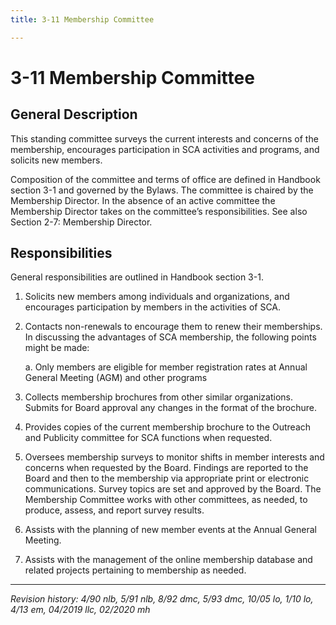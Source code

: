 ```yaml
---
title: 3-11 Membership Committee

---
```


# 3-11 Membership Committee

## General Description

This standing committee surveys the current interests and concerns of the membership, encourages participation in SCA activities and programs, and solicits new members.

Composition of the committee and terms of office are defined in Handbook section 3-1 and governed by the Bylaws. The committee is chaired by the Membership Director. In the absence of an active committee the Membership Director takes on the committee’s responsibilities. See also Section 2-7: Membership Director.

## Responsibilities

General responsibilities are outlined in Handbook section 3-1.

1. Solicits new members among individuals and organizations, and encourages participation by members in the activities of SCA.
2. Contacts non-renewals to encourage them to renew their memberships. In discussing the advantages of SCA membership, the following points might be made:

   a. Only members are eligible for member registration rates at Annual General Meeting (AGM) and other programs
3. Collects membership brochures from other similar organizations. Submits for Board approval any changes in the format of the brochure.
4. Provides copies of the current membership brochure to the Outreach and Publicity committee for SCA functions when requested.
5. Oversees membership surveys to monitor shifts in member interests and concerns when requested by the Board. Findings are reported to the Board and then to the membership via appropriate print or electronic communications. Survey topics are set and approved by the Board. The Membership Committee works with other committees, as needed, to produce, assess, and report survey results.
6. Assists with the planning of new member events at the Annual General Meeting.
7. Assists with the management of the online membership database and related projects pertaining to membership as needed.

***

_Revision history: 4/90 nlb, 5/91 nlb, 8/92 dmc, 5/93 dmc, 10/05 lo, 1/10 lo, 4/13 em, 04/2019 llc, 02/2020 mh_
